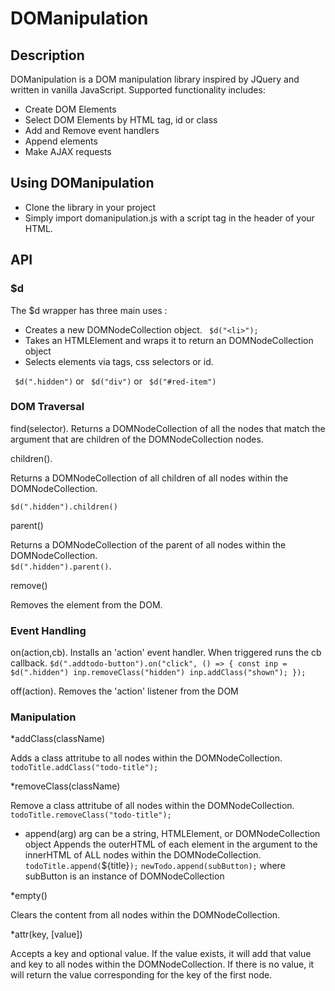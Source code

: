 # DOManipulation

## Description
DOManipulation is a DOM manipulation library inspired by JQuery and written in vanilla JavaScript. Supported functionality includes:
* Create DOM Elements
* Select DOM Elements by HTML tag, id or class
* Add and Remove event handlers
* Append elements
* Make AJAX requests

## Using DOManipulation
* Clone the library in your project
* Simply import domanipulation.js with a script tag in the header of your HTML.

## API

### $d
The $d wrapper has three main uses :
* Creates a new DOMNodeCollection object.
` $d("<li>");`
* Takes an HTMLElement and wraps it to return an DOMNodeCollection object
* Selects elements via tags, css selectors or id.

` $d(".hidden")`
or
` $d("div")`
or
` $d("#red-item")`


### DOM Traversal
find(selector).
Returns a DOMNodeCollection of all the nodes that match the argument that are children of the DOMNodeCollection nodes.  


children().

Returns a DOMNodeCollection of all children of all nodes within the DOMNodeCollection.  

`$d(".hidden").children()`

parent()    

Returns a DOMNodeCollection of the parent of all nodes within the DOMNodeCollection.  
`$d(".hidden").parent()`. 

  remove()  


Removes the element from the DOM.

### Event Handling

on(action,cb).
Installs an 'action' event handler. When triggered runs the cb callback.
`$d(".addtodo-button").on("click", () => {
  const inp = $d(".hidden")
  inp.removeClass("hidden")
  inp.addClass("shown");
});`


off(action).
Removes the 'action' listener from the DOM


### Manipulation

*addClass(className)

Adds a class attritube to all nodes within the DOMNodeCollection.  
`todoTitle.addClass("todo-title");`

*removeClass(className)

Remove a class attritube of all nodes within the DOMNodeCollection.  
`todoTitle.removeClass("todo-title");`

* append(arg)
arg can be a string, HTMLElement, or DOMNodeCollection object
Appends the outerHTML of each element in the argument to the innerHTML of ALL nodes within the DOMNodeCollection.
`todoTitle.append(`${title}`);`
`newTodo.append(subButton);` where subButton is an instance of DOMNodeCollection

*empty()

Clears the content from all nodes within the DOMNodeCollection.

*attr(key, [value])

Accepts a key and optional value.
If the value exists, it will add that value and key to all nodes within the DOMNodeCollection.
If there is no value, it will return the value corresponding for the key of the first node.

